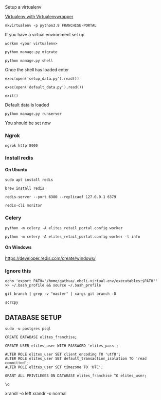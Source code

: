 Setup a virtualenv

[Virtualenv with Virtualenvwrapper](https://www.freecodecamp.org/newsvirtualenv-with-virtualenvwrapper-on-ubuntu-18-04/)

    mkvirtualenv -p python3.9 FRANCHISE-PORTAL

If you have a virtual environment set up.

    workon <your virtualenv>

    python manage.py migrate

    python manage.py shell

Once the shell has loaded enter

    exec(open('setup_data.py').read())

    exec(open('default_data.py').read())

    exit()

Default data is loaded

    python manage.py runserver

You should be set now

### Ngrok

    ngrok http 8000

### Install redis

#### On Ubuntu

    sudo apt install redis

    brew install redis

<!-- Run redis server -->

    redis-server --port 6380 --replicaof 127.0.0.1 6379

<!-- Monitor redis -->

    redis-cli monitor

<!-- Start Celery -->
### Celery

    python -m celery -A elites_retail_portal.config worker

    python -m celery -A elites_retail_portal.config worker -l info

#### On Windows

https://developer.redis.com/create/windows/

### Ignore this

    echo 'export PATH="/home/gathua/.ebcli-virtual-env/executables:$PATH"' >> ~/.bash_profile && source ~/.bash_profile

    git branch | grep -v "master" | xargs git branch -D

    scrcpy


## DATABASE SETUP

    sudo -u postgres psql

    CREATE DATABASE elites_franchise;

    CREATE USER elites_user WITH PASSWORD 'elites_pass';

    ALTER ROLE elites_user SET client_encoding TO 'utf8';
    ALTER ROLE elites_user SET default_transaction_isolation TO 'read committed';
    ALTER ROLE elites_user SET timezone TO 'UTC';

    GRANT ALL PRIVILEGES ON DATABASE elites_franchise TO elites_user;

    \q


xrandr -o left
xrandr -o normal
